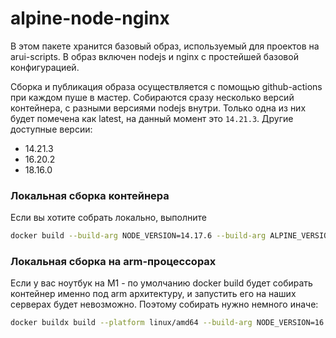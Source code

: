 alpine-node-nginx
===

В этом пакете хранится базовый образ, используемый для проектов на arui-scripts.
В образ включен nodejs и nginx с простейшей базовой конфигурацией.

Сборка и публикация образа осуществляется с помощью github-actions при каждом пуше в мастер.
Собираются сразу несколько версий контейнера, с разными версиями nodejs внутри. Только одна из них будет помечена как latest,
на данный момент это `14.21.3`. Другие доступные версии:

- 14.21.3
- 16.20.2
- 18.16.0

### Локальная сборка контейнера
Если вы хотите собрать локально, выполните

```sh
docker build --build-arg NODE_VERSION=14.17.6 --build-arg ALPINE_VERSION=3.16 -t alfabankui/arui-scripts:14.17.6 .
```

### Локальная сборка на arm-процессорах
Если у вас ноутбук на M1 - по умолчанию docker build будет собирать контейнер именно под arm архитектуру, и запустить
его на наших серверах будет невозможно. Поэтому собирать нужно немного иначе:

```sh
docker buildx build --platform linux/amd64 --build-arg NODE_VERSION=16.20.2 --build-arg ALPINE_VERSION=3.18 -t alfabankui/arui-scripts:test --load .
```
